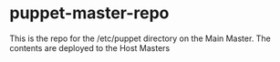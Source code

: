 puppet-master-repo
==================

This is the repo for the /etc/puppet directory on the Main Master.  The contents are deployed to the Host Masters
